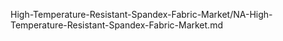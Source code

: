 


High-Temperature-Resistant-Spandex-Fabric-Market/NA-High-Temperature-Resistant-Spandex-Fabric-Market.md
